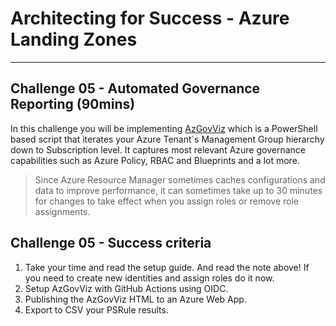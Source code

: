 # Architecting for Success - Azure Landing Zones

---

## Challenge 05 - Automated Governance Reporting (90mins)

In this challenge you will be implementing [AzGovViz](https://github.com/JulianHayward/Azure-MG-Sub-Governance-Reporting) which is a PowerShell based script that iterates your Azure Tenant´s Management Group hierarchy down to Subscription level. It captures most relevant Azure governance capabilities such as Azure Policy, RBAC and Blueprints and a lot more.

>Since Azure Resource Manager sometimes caches configurations and data to improve performance, it can sometimes take up to 30 minutes for changes to take effect when you assign roles or remove role assignments.

## Challenge 05 - Success criteria

1. Take your time and read the setup guide. And read the note above! If you need to create new identities and assign roles do it now.
2. Setup AzGovViz with GitHub Actions using OIDC.
3. Publishing the AzGovViz HTML to an Azure Web App.
4. Export to CSV your PSRule results.
